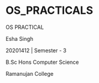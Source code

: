 # OS_PRACTICALS
OS PRACTICAL 

Esha Singh

20201412 | Semester - 3

B.Sc Hons Computer Science 

Ramanujan College